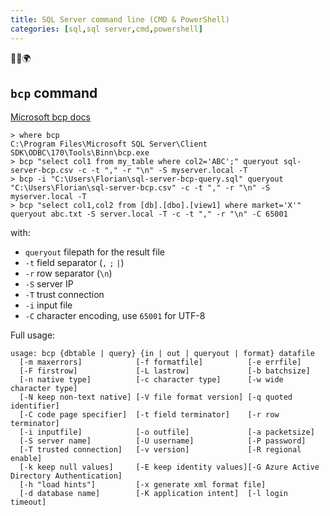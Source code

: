 ```yaml
---
title: SQL Server command line (CMD & PowerShell)
categories: [sql,sql server,cmd,powershell]
---
```

<p class="text-center">🐍👑🌍</p>
<!--more-->



## `bcp` command

[Microsoft bcp docs](https://docs.microsoft.com/fr-fr/sql/tools/bcp-utility)

```console
> where bcp
C:\Program Files\Microsoft SQL Server\Client SDK\ODBC\170\Tools\Binn\bcp.exe
> bcp "select col1 from my_table where col2='ABC';" queryout sql-server-bcp.csv -c -t "," -r "\n" -S myserver.local -T
> bcp -i "C:\Users\Florian\sql-server-bcp-query.sql" queryout "C:\Users\Florian\sql-server-bcp.csv" -c -t "," -r "\n" -S myserver.local -T
> bcp "select col1,col2 from [db].[dbo].[view1] where market='X'" queryout abc.txt -S server.local -T -c -t "," -r "\n" -C 65001
```
with:
- `queryout` filepath for the result file
- `-t` field separator (`,` `;` `|`)
- `-r` row separator (`\n`)
- `-S` server IP
- `-T` trust connection
- `-i` input file
- `-C` character encoding, use `65001` for UTF-8

Full usage:
```console
usage: bcp {dbtable | query} {in | out | queryout | format} datafile
  [-m maxerrors]            [-f formatfile]          [-e errfile]
  [-F firstrow]             [-L lastrow]             [-b batchsize]
  [-n native type]          [-c character type]      [-w wide character type]
  [-N keep non-text native] [-V file format version] [-q quoted identifier]
  [-C code page specifier]  [-t field terminator]    [-r row terminator]
  [-i inputfile]            [-o outfile]             [-a packetsize]
  [-S server name]          [-U username]            [-P password]
  [-T trusted connection]   [-v version]             [-R regional enable]
  [-k keep null values]     [-E keep identity values][-G Azure Active Directory Authentication]
  [-h "load hints"]         [-x generate xml format file]
  [-d database name]        [-K application intent]  [-l login timeout]
```
